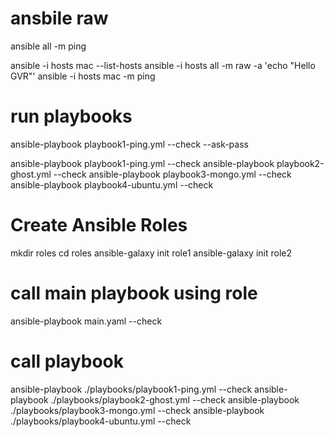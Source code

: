 # ansbile raw

ansible all -m ping

ansible -i hosts mac --list-hosts
ansible -i hosts all -m raw -a 'echo "Hello GVR"'
ansible -i hosts mac -m ping

# run playbooks

ansible-playbook playbook1-ping.yml --check --ask-pass

ansible-playbook playbook1-ping.yml --check
ansible-playbook playbook2-ghost.yml --check
ansible-playbook playbook3-mongo.yml --check
ansible-playbook playbook4-ubuntu.yml --check

# Create Ansible Roles

mkdir roles
cd roles
ansible-galaxy init role1
ansible-galaxy init role2

# call main playbook using role

ansible-playbook main.yaml --check

# call playbook

ansible-playbook ./playbooks/playbook1-ping.yml --check
ansible-playbook ./playbooks/playbook2-ghost.yml --check
ansible-playbook ./playbooks/playbook3-mongo.yml --check
ansible-playbook ./playbooks/playbook4-ubuntu.yml --check
